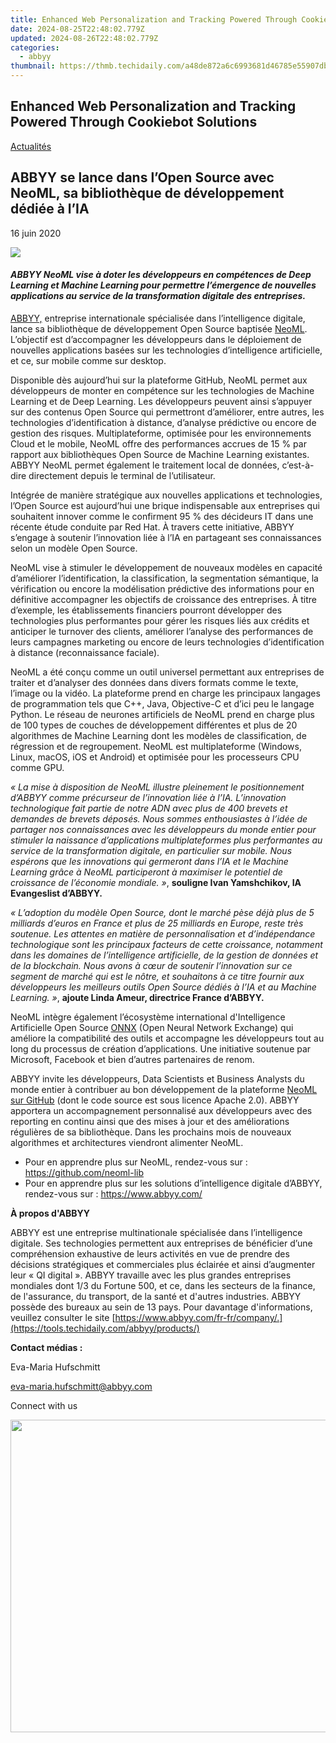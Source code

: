 ```yaml
---
title: Enhanced Web Personalization and Tracking Powered Through Cookiebot Solutions
date: 2024-08-25T22:48:02.779Z
updated: 2024-08-26T22:48:02.779Z
categories:
  - abbyy
thumbnail: https://thmb.techidaily.com/a48de872a6c6993681d46785e55907dbe1a82ff0e3fcfc62e0e226f7ec4a0419.jpg
---
```


## Enhanced Web Personalization and Tracking Powered Through Cookiebot Solutions

[Actualités](https://tools.techidaily.com/abbyy/products/)

## ABBYY se lance dans l’Open Source avec NeoML, sa bibliothèque de développement dédiée à l’IA

16 juin 2020

![](https://content.abbyy.com/-/media/project/abbyy/abbyy/branchtemplates/shutterstock_1272462163_1296-x-729.jpg?h=729&iar=0&w=1296)

#### _ABBYY NeoML vise à doter les développeurs en compétences de Deep Learning et Machine Learning pour permettre l’émergence de nouvelles applications au service de la transformation digitale des entreprises._ 

[ABBYY,](https://tools.techidaily.com/abbyy/products/) entreprise internationale spécialisée dans l’intelligence digitale, lance sa bibliothèque de développement Open Source baptisée [NeoML](https://github.com/neoml-lib). L’objectif est d’accompagner les développeurs dans le déploiement de nouvelles applications basées sur les technologies d’intelligence artificielle, et ce, sur mobile comme sur desktop.

Disponible dès aujourd’hui sur la plateforme GitHub, NeoML permet aux développeurs de monter en compétence sur les technologies de Machine Learning et de Deep Learning. Les développeurs peuvent ainsi s’appuyer sur des contenus Open Source qui permettront d’améliorer, entre autres, les technologies d’identification à distance, d’analyse prédictive ou encore de gestion des risques. Multiplateforme, optimisée pour les environnements Cloud et le mobile, NeoML offre des performances accrues de 15 % par rapport aux bibliothèques Open Source de Machine Learning existantes. ABBYY NeoML permet également le traitement local de données, c’est-à-dire directement depuis le terminal de l’utilisateur.

Intégrée de manière stratégique aux nouvelles applications et technologies, l’Open Source est aujourd’hui une brique indispensable aux entreprises qui souhaitent innover comme le confirment 95 % des décideurs IT dans une récente étude conduite par Red Hat. À travers cette initiative, ABBYY s’engage à soutenir l’innovation liée à l’IA en partageant ses connaissances selon un modèle Open Source.

NeoML vise à stimuler le développement de nouveaux modèles en capacité d’améliorer l’identification, la classification, la segmentation sémantique, la vérification ou encore la modélisation prédictive des informations pour en définitive accompagner les objectifs de croissance des entreprises. À titre d’exemple, les établissements financiers pourront développer des technologies plus performantes pour gérer les risques liés aux crédits et anticiper le turnover des clients, améliorer l’analyse des performances de leurs campagnes marketing ou encore de leurs technologies d’identification à distance (reconnaissance faciale).

NeoML a été conçu comme un outil universel permettant aux entreprises de traiter et d’analyser des données dans divers formats comme le texte, l’image ou la vidéo. La plateforme prend en charge les principaux langages de programmation tels que C++, Java, Objective-C et d’ici peu le langage Python. Le réseau de neurones artificiels de NeoML prend en charge plus de 100 types de couches de développement différentes et plus de 20 algorithmes de Machine Learning dont les modèles de classification, de régression et de regroupement. NeoML est multiplateforme (Windows, Linux, macOS, iOS et Android) et optimisée pour les processeurs CPU comme GPU.

_« La mise à disposition de NeoML illustre pleinement le positionnement d’ABBYY comme précurseur de l’innovation liée à l’IA. L’innovation technologique fait partie de notre ADN avec plus de 400 brevets et demandes de brevets déposés. Nous sommes enthousiastes à l’idée de partager nos connaissances avec les développeurs du monde entier pour stimuler la naissance d’applications multiplateformes plus performantes au service de la transformation digitale, en particulier sur mobile. Nous espérons que les innovations qui germeront dans l’IA et le Machine Learning grâce à NeoML participeront à maximiser le potentiel de croissance de l’économie mondiale. »_, **souligne Ivan Yamshchikov, IA Evangeslist d’ABBYY.**

_« L’adoption du modèle Open Source, dont le marché pèse déjà plus de 5 milliards d’euros en France et plus de 25 milliards en Europe, reste très soutenue. Les attentes en matière de personnalisation et d’indépendance technologique sont les principaux facteurs de cette croissance, notamment dans les domaines de l’intelligence artificielle, de la gestion de données et de la blockchain. Nous avons à cœur de soutenir l’innovation sur ce segment de marché qui est le nôtre, et souhaitons à ce titre fournir aux développeurs les meilleurs outils Open Source dédiés à l’IA et au Machine Learning. »_, **ajoute Linda Ameur, directrice France d’ABBYY.**

NeoML intègre également l’écosystème international d'Intelligence Artificielle Open Source [ONNX](https://onnx.ai/) (Open Neural Network Exchange) qui améliore la compatibilité des outils et accompagne les développeurs tout au long du processus de création d’applications. Une initiative soutenue par Microsoft, Facebook et bien d’autres partenaires de renom.

ABBYY invite les développeurs, Data Scientists et Business Analysts du monde entier à contribuer au bon développement de la plateforme [NeoML sur GitHub](https://github.com/neoml-lib) (dont le code source est sous licence Apache 2.0). ABBYY apportera un accompagnement personnalisé aux développeurs avec des reporting en continu ainsi que des mises à jour et des améliorations régulières de sa bibliothèque. Dans les prochains mois de nouveaux algorithmes et architectures viendront alimenter NeoML.

* Pour en apprendre plus sur NeoML, rendez-vous sur : <https://github.com/neoml-lib>
* Pour en apprendre plus sur les solutions d’intelligence digitale d’ABBYY, rendez-vous sur : <https://www.abbyy.com/>

  
**À propos d'ABBYY**

ABBYY est une entreprise multinationale spécialisée dans l’intelligence digitale. Ses technologies permettent aux entreprises de bénéficier d’une compréhension exhaustive de leurs activités en vue de prendre des décisions stratégiques et commerciales plus éclairée et ainsi d’augmenter leur « QI digital ». ABBYY travaille avec les plus grandes entreprises mondiales dont 1/3 du Fortune 500, et ce, dans les secteurs de la finance, de l'assurance, du transport, de la santé et d'autres industries. ABBYY possède des bureaux au sein de 13 pays. Pour davantage d'informations, veuillez consulter le site [https://www.abbyy.com/fr-fr/company/.](https://tools.techidaily.com/abbyy/products/)

  
**Contact médias :** 

Eva-Maria Hufschmitt

[eva-maria.hufschmitt@abbyy.com](https://tools.techidaily.com/abbyy/products/)

Connect with us

<ins class="adsbygoogle"
     style="display:block"
     data-ad-format="autorelaxed"
     data-ad-client="ca-pub-7571918770474297"
     data-ad-slot="1223367746"></ins>



<ins class="adsbygoogle"
     style="display:block"
     data-ad-client="ca-pub-7571918770474297"
     data-ad-slot="8358498916"
     data-ad-format="auto"
     data-full-width-responsive="true"></ins>

<!-- affiliate ads begin -->
<a href="https://appsumo.8odi.net/c/5597632/2087407/7443" target="_top" id="2087407"><img src="//a.impactradius-go.com/display-ad/7443-2087407" border="0" alt="" width="600" height="500"/></a><img height="0" width="0" src="https://appsumo.8odi.net/i/5597632/2087407/7443" style="position:absolute;visibility:hidden;" border="0" />
<!-- affiliate ads end -->

